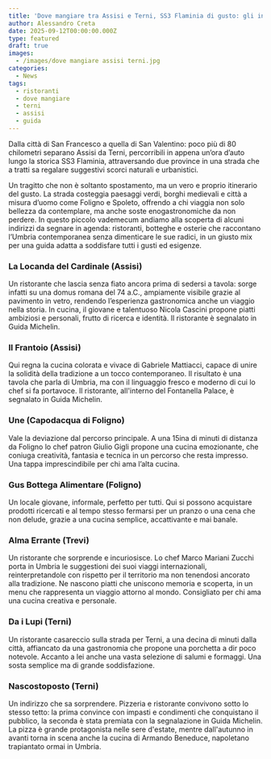 ```yaml
---
title: 'Dove mangiare tra Assisi e Terni, SS3 Flaminia di gusto: gli indirizzi'
author: Alessandro Creta
date: 2025-09-12T00:00:00.000Z
type: featured
draft: true
images:
  - /images/dove mangiare assisi terni.jpg
categories:
  - News
tags:
  - ristoranti
  - dove mangiare
  - terni
  - assisi
  - guida
---
```


Dalla città di San Francesco a quella di San Valentino: poco più di 80 chilometri separano Assisi da Terni, percorribili in appena un’ora d’auto lungo la storica SS3 Flaminia, attraversando due province in una strada che a tratti sa regalare suggestivi scorci naturali e urbanistici. 

Un tragitto che non è soltanto spostamento, ma un vero e proprio itinerario del gusto. La strada costeggia paesaggi verdi, borghi medievali e città a misura d’uomo come Foligno e Spoleto, offrendo a chi viaggia non solo bellezza da contemplare, ma anche soste enogastronomiche da non perdere. In questo piccolo vademecum andiamo alla scoperta di alcuni indirizzi da segnare in agenda: ristoranti, botteghe e osterie che raccontano l’Umbria contemporanea senza dimenticare le sue radici, in un giusto mix per una guida adatta a soddisfare tutti i gusti ed esigenze.

### La Locanda del Cardinale (Assisi)

Un ristorante che lascia senza fiato ancora prima di sedersi a tavola: sorge infatti su una domus romana del 74 a.C., ampiamente visibile grazie al pavimento in vetro, rendendo l’esperienza gastronomica anche un viaggio nella storia. In cucina, il giovane e talentuoso Nicola Cascini propone piatti ambiziosi e personali, frutto di ricerca e identità. Il ristorante è segnalato in Guida Michelin.

### Il Frantoio (Assisi)

Qui regna la cucina colorata e vivace di Gabriele Mattiacci, capace di unire la solidità della tradizione a un tocco contemporaneo. Il risultato è una tavola che parla di Umbria, ma con il linguaggio fresco e moderno di cui lo chef si fa portavoce. Il ristorante, all'interno del Fontanella Palace, è segnalato in Guida Michelin.

### Une (Capodacqua di Foligno)

Vale la deviazione dal percorso principale. A una 15ina di minuti di distanza da Foligno lo chef patron Giulio Gigli propone una cucina emozionante, che coniuga creatività, fantasia e tecnica in un percorso che resta impresso. Una tappa imprescindibile per chi ama l’alta cucina.

### Gus Bottega Alimentare (Foligno)

Un locale giovane, informale, perfetto per tutti. Qui si possono acquistare prodotti ricercati e al tempo stesso fermarsi per un pranzo o una cena che non delude, grazie a una cucina semplice, accattivante e mai banale.

### Alma Errante (Trevi)

Un ristorante che sorprende e incuriosisce. Lo chef Marco Mariani Zucchi porta in Umbria le suggestioni dei suoi viaggi internazionali, reinterpretandole con rispetto per il territorio ma non tenendosi ancorato alla tradizione. Ne nascono piatti che uniscono memoria e scoperta, in un menu che rappresenta un viaggio attorno al mondo. Consigliato per chi ama una cucina creativa e personale.

### Da i Lupi (Terni)

Un ristorante casareccio sulla strada per Terni, a una decina di minuti dalla città, affiancato da una gastronomia che propone una porchetta a dir poco notevole. Accanto a lei anche una vasta selezione di salumi e formaggi. Una sosta semplice ma di grande soddisfazione.

### Nascostoposto (Terni)

Un indirizzo che sa sorprendere. Pizzeria e ristorante convivono sotto lo stesso tetto: la prima convince con impasti e condimenti che conquistano il pubblico, la seconda è stata premiata con la segnalazione in Guida Michelin. La pizza è grande protagonista nelle sere d'estate, mentre dall'autunno in avanti torna in scena anche la cucina di Armando Beneduce, napoletano trapiantato ormai in Umbria.
